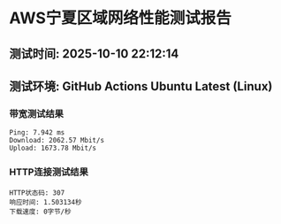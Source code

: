 # AWS宁夏区域网络性能测试报告
## 测试时间: 2025-10-10 22:12:14
## 测试环境: GitHub Actions Ubuntu Latest (Linux)

### 带宽测试结果
```
Ping: 7.942 ms
Download: 2062.57 Mbit/s
Upload: 1673.78 Mbit/s
```

### HTTP连接测试结果
```
HTTP状态码: 307
响应时间: 1.503134秒
下载速度: 0字节/秒
```

